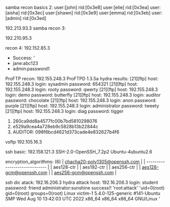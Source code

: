 
samba recon basics 2:
user:[john] rid:[0x3e8]
user:[elie] rid:[0x3ea]
user:[aisha] rid:[0x3ec]
user:[shawn] rid:[0x3e9]
user:[emma] rid:[0x3eb]
user:[admin] rid:[0x3ed]

192.213.93.3
samba recon 3:

192.210.95.3

recon 4:
192.152.85.3
- Success: ' 
- jane:abc123
- admin:password1

ProFTP recon:
192.155.248.3
ProFTPD 1.3.5a
hydra results:
[21][ftp] host: 192.155.248.3   login: sysadmin   password: 654321
[21][ftp] host: 192.155.248.3   login: rooty   password: qwerty
[21][ftp] host: 192.155.248.3   login: demo   password: butterfly
[21][ftp] host: 192.155.248.3   login: auditor   password: chocolate
[21][ftp] host: 192.155.248.3   login: anon   password: purple
[21][ftp] host: 192.155.248.3   login: administrator   password: tweety
[21][ftp] host: 192.155.248.3   login: diag   password: tigger

1. 260ca9dd8a4577fc00b7bd5810298076
2. e529a9cea4a728eb9c5828b13b22844c
3. AUDITOR: 098f6bcd4621d373cade4e832627b4f6

vsftp
192.105.16.3

ssh basic:
192.158.121.3
SSH-2.0-OpenSSH_7.2p2 Ubuntu-4ubuntu2.6

encryption_algorithms: (6)
| chacha20-poly1305@openssh.com |
| ----------------------------- |
| aes128-ctr                    |
| aes192-ctr                    |
| aes256-ctr                    |
| aes128-gcm@openssh.com        |
| aes256-gcm@openssh.com        |

ssh dic atack:
192.16.206.3
hydra attack
host: 192.16.206.3   login: student   password: friend
administrator:sunshine
success!!
'root:attack' 'uid=0(root) gid=0(root) groups=0(root) Linux victim-1 5.4.0-125-generic #141-Ubuntu SMP Wed Aug 10 13:42:03 UTC 2022 x86_64 x86_64 x86_64 GNU/Linux '